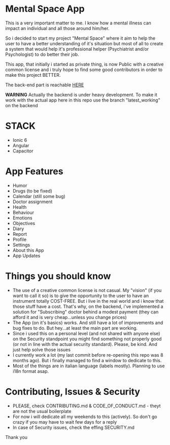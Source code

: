 # Mental Space App
This is a very important matter to me. I know how a mental illness can impact an individual and all those around him/her.

So i decided to start my project "Mental Space" where it aim to help the user to have a better understanding of it's situation but most of all to create a system that would help it's professional helper (Psychiatrist and/or Psychologist) to do better their job.

This app, that initially i started as private thing, is now Public with a creative common license and i truly hope to find some good contributors in order to make this project BETTER.

The back-end part is reachable [HERE](https://github.com/pazDontExist/mental-space-backend)

**WARNING** Actually the backend is under heavy development. To make it work with the actual app here in this repo use the branch "latest_working" on the backend

# STACK
- Ionic 6
- Angular
- Capacitor

# App Features
- Humor
- Drugs (to be fixed)
- Calendar (still some bug)
- Doctor assignment
- Health
- Behaviour
- Emotions
- Objectives
- Diary
- Report
- Profile
- Settings
- About this App
- App Updates

# Things you should know
- The use of a creative common license is not casual. My "vision" (if you want to call it so) is to give the opportunity to the user to have an instrument totally COST-FREE. But i live in the real world and i know that those stuff have a cost. That's why, on the backend, i've implemented a solution for "Subscribing" doctor behind a modest payment (they can afford it and is very cheap...unless you change prices)
- The App (on it's basics) works. And still have a lot of improvements and bug fixes to do. But hey...at least the main part are working.
- Since i used this on a personal level (and not shared with anyone else) on the Security standpoint you might find something not properly good (or not in line with the actual security standard). Please, be kind. And just help solve those issues
- I currently work a lot (my last commit before re-opening this repo was 8 months ago). But i finally managed to find a window to dedicate to this.
- Most of the things are in italian language (labels mostly). Planning to use i18n format asap.

# Contributing, Issues & Security
- PLEASE, check CONTRIBUTING.md & CODE_OF_CONDUCT.md - theyt are not the usual boilerplate
- For now i will dedicate all my weekends to this (actively). So don't go crazy if you may have to wait few days for a reply
- In case of Security issues, check the effing SECURITY.md

Thank you 
